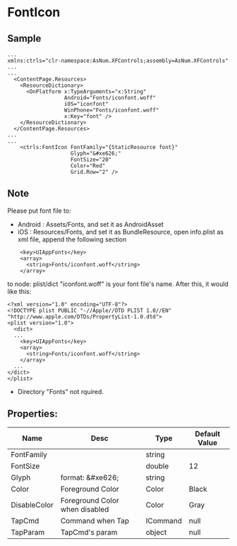 # FontIcon

## Sample

~~~
...
xmlns:ctrls="clr-namespace:AsNum.XFControls;assembly=AsNum.XFControls"
...
...
  <ContentPage.Resources>
    <ResourceDictionary>
      <OnPlatform x:TypeArguments="x:String"
                  Android="Fonts/iconfont.woff"
                  iOS="iconfont"
                  WinPhone="Fonts/iconfont.woff"
                  x:Key="font" />
    </ResourceDictionary>
  </ContentPage.Resources>    
...
...
    <ctrls:FontIcon FontFamily="{StaticResource font}" 
                    Glyph="&#xe626;" 
                    FontSize="20"
                    Color="Red"
                    Grid.Row="2" />
~~~

## Note
Please put font file to:
* Android : Assets/Fonts, and set it as AndroidAsset
* iOS : Resources/Fonts, and set it as BundleResource, open info.plist as xml file, append the following section 
~~~
    <key>UIAppFonts</key>
    <array>
      <string>Fonts/iconfont.woff</string>
    </array>  
~~~
to node: plist/dict 
"iconfont.woff" is your font file's name.
After this, it would like this:
~~~
<?xml version="1.0" encoding="UTF-8"?>
<!DOCTYPE plist PUBLIC "-//Apple//DTD PLIST 1.0//EN" "http://www.apple.com/DTDs/PropertyList-1.0.dtd">
<plist version="1.0">
  <dict>
  ...
    <key>UIAppFonts</key>
    <array>
      <string>Fonts/iconfont.woff</string>
    </array>    
  ...
</dict>
</plist>  
~~~

* Directory "Fonts" not rquired.

## Properties:
Name | Desc | Type | Default Value
|---|---|---|---|
FontFamily | | string
FontSize | | double | 12
Glyph | format: &amp;#xe626; | string
Color | Foreground Color | Color | Black
DisableColor | Foreground Color when disabled | Color | Gray
TapCmd | Command when Tap | ICommand | null
TapParam | TapCmd's param | object | null